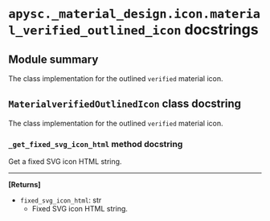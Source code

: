 # `apysc._material_design.icon.material_verified_outlined_icon` docstrings

## Module summary

The class implementation for the outlined `verified` material icon.

## `MaterialverifiedOutlinedIcon` class docstring

The class implementation for the outlined `verified` material icon.

### `_get_fixed_svg_icon_html` method docstring

Get a fixed SVG icon HTML string.<hr>

**[Returns]**

- `fixed_svg_icon_html`: str
  - Fixed SVG icon HTML string.